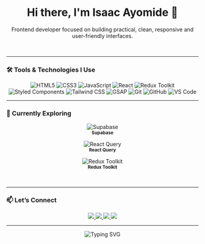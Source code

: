 <h1 align="center">Hi there, I'm Isaac Ayomide 👋</h1>

<p align="center">Frontend developer focused on building practical, clean, responsive and user-friendly interfaces.</p>

<br/>

---

### 🛠️ Tools & Technologies I Use

<p align="center">
  <img src="https://img.shields.io/badge/HTML5-E34F26?logo=html5&logoColor=white&style=for-the-badge" alt="HTML5"/>
  <img src="https://img.shields.io/badge/CSS3-1572B6?logo=css3&logoColor=white&style=for-the-badge" alt="CSS3"/>
  <img src="https://img.shields.io/badge/JavaScript-F7DF1E?logo=javascript&logoColor=black&style=for-the-badge" alt="JavaScript"/>
  <img src="https://img.shields.io/badge/React-20232A?logo=react&logoColor=61DAFB&style=for-the-badge" alt="React"/>
  <img src="https://img.shields.io/badge/Redux_Toolkit-764ABC?logo=redux&logoColor=white&style=for-the-badge" alt="Redux Toolkit"/>
  <img src="https://img.shields.io/badge/Styled--Components-db7092?logo=styled-components&logoColor=white&style=for-the-badge" alt="Styled Components"/>
  <img src="https://img.shields.io/badge/Tailwind_CSS-38B2AC?logo=tailwind-css&logoColor=white&style=for-the-badge" alt="Tailwind CSS"/>
  <img src="https://img.shields.io/badge/GSAP-88CE02?logo=greensock&logoColor=white&style=for-the-badge" alt="GSAP"/>
  <img src="https://img.shields.io/badge/Git-F05032?logo=git&logoColor=white&style=for-the-badge" alt="Git"/>
  <img src="https://img.shields.io/badge/GitHub-181717?logo=github&logoColor=white&style=for-the-badge" alt="GitHub"/>
  <img src="https://img.shields.io/badge/VS_Code-007ACC?logo=visual-studio-code&logoColor=white&style=for-the-badge" alt="VS Code"/>
</p>


---

### 🚀 Currently Exploring

<p align="center">
  <img src="https://img.shields.io/badge/Supabase-3ECF8E?logo=supabase&logoColor=white&style=for-the-badge" alt="Supabase"/><br/>
  <sub><b>Supabase</b></sub>
</p>

<p align="center">
  <img src="https://img.shields.io/badge/React_Query-FF4154?logo=react-query&logoColor=white&style=for-the-badge" alt="React Query"/><br/>
  <sub><b>React Query</b></sub>
</p>

<p align="center">
  <img src="https://img.shields.io/badge/Redux_Toolkit-764ABC?logo=redux&logoColor=white&style=for-the-badge" alt="Redux Toolkit"/><br/>
  <sub><b>Redux Toolkit</b></sub>
</p>


<br/>

---

### 📫 Let’s Connect

<p align="center">
  <a href="mailto:okunlolaa3@gmail.com">
    <img src="https://img.shields.io/badge/Gmail-D14836?style=for-the-badge&logo=gmail&logoColor=white" />
  </a>
  <a href="https://twitter.com/_devPRIME" target="_blank">
    <img src="https://img.shields.io/badge/Twitter-1DA1F2?style=for-the-badge&logo=twitter&logoColor=white" />
  </a>
  <a href="https://github.com/Isaacayomi" target="_blank">
    <img src="https://img.shields.io/badge/GitHub-100000?style=for-the-badge&logo=github&logoColor=white" />
  </a>
  <a href="https://www.linkedin.com/in/isaac-ayomide-okunlola-3568b7275/" target="_blank">
    <img src="https://img.shields.io/badge/LinkedIn-0077B5?style=for-the-badge&logo=linkedin&logoColor=white" />
  </a>
</p>


---

<p align="center">
  <img src="https://readme-typing-svg.demolab.com/?font=Fira+Code&duration=2500&pause=1000&center=true&vCenter=true&width=1024&lines=Happy+to+collaborate+on+Frontend+projects;Open+to+learning+new+technologies!" alt="Typing SVG" />
</p>
